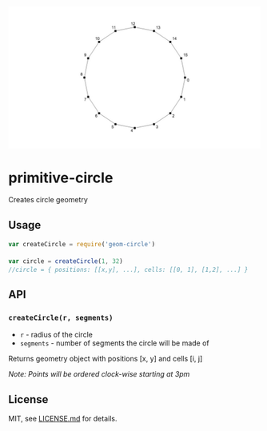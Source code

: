 ![](screenshot.jpg)

# primitive-circle

Creates circle geometry

## Usage

```javascript
var createCircle = require('geom-circle')

var circle = createCircle(1, 32)
//circle = { positions: [[x,y], ...], cells: [[0, 1], [1,2], ...] }
```

## API

### `createCircle(r, segments)`

- `r` - radius of the circle
- `segments` - number of segments the circle will be made of

Returns geometry object with positions [x, y] and cells [i, j]

*Note: Points will be ordered clock-wise starting at 3pm*

## License

MIT, see [LICENSE.md](http://github.com/vorg/geom-merge/blob/master/LICENSE.md) for details.

